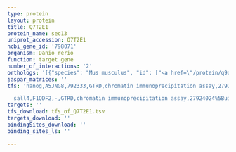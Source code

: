 ```yaml
---
type: protein
layout: protein
title: Q7T2E1
protein_name: sec13
uniprot_accession: Q7T2E1
ncbi_gene_id: '798071'
organism: Danio rerio
function: target gene
number_of_interactions: '2'
orthologs: '[{"species": "Mus musculus", "id": ["<a href=\"/protein/q9d1m0\">Q9D1M0</a>"]}, {"species": "Rattus norvegicus", "id": ["<a href=\"/protein/q5xfw8\">Q5XFW8</a>"]}, {"species": "Drosophila melanogaster", "id": ["<a href=\"/protein/q9v3j4\">Q9V3J4</a>"]}, {"species": "Caenorhabditis elegans", "id": ["<a href=\"/protein/q9n4a7\">Q9N4A7</a>"]}, {"species": "Saccharomyces cerevisiae", "id": ["<a href=\"/protein/q04491\">Q04491</a>"]}]'
jaspar_matrices: ''
tfs: 'nanog,A5JNG8,792333,GTRD,chromatin immunoprecipitation assay,27924024%5Buid%5D,No

  sall4,F1QDF2,-,GTRD,chromatin immunoprecipitation assay,27924024%5Buid%5D,No'
targets: ''
tfs_download: tfs_of_Q7T2E1.tsv
targets_download: ''
bindingSites_download: ''
binding_sites_ls: ''

---
```

